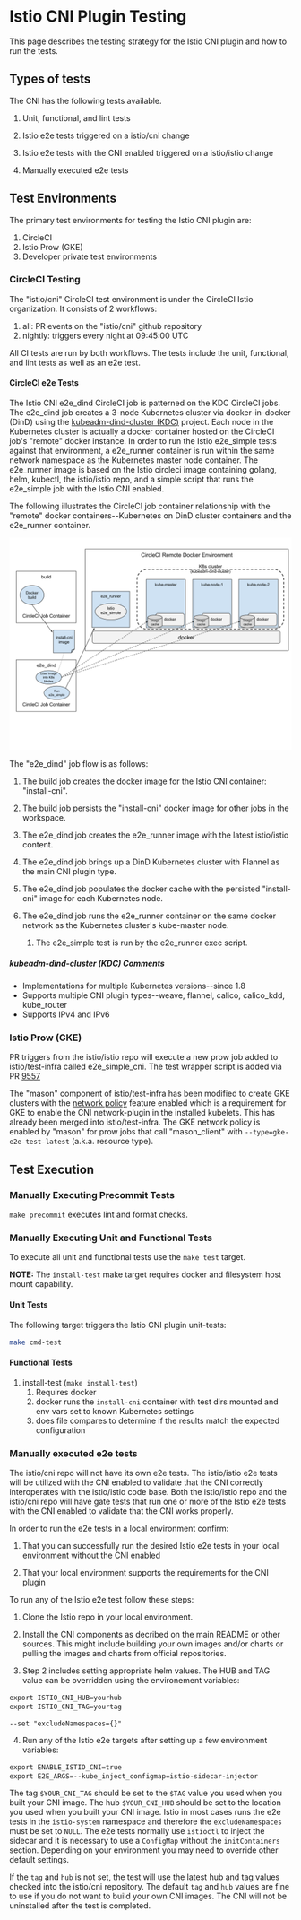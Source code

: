 # Istio CNI Plugin Testing

This page describes the testing strategy for the Istio CNI plugin and how to run the tests.

## Types of tests

The CNI has the following tests available.

1. Unit, functional, and lint tests

1. Istio e2e tests triggered on a istio/cni change

1. Istio e2e tests with the CNI enabled triggered on a istio/istio change

1. Manually executed e2e tests

## Test Environments

The primary test environments for testing the Istio CNI plugin are:

1. CircleCI
1. Istio Prow (GKE)
1. Developer private test environments

### CircleCI Testing

The "istio/cni" CircleCI test environment is under the CircleCI Istio organization.  It
consists of 2 workflows:

1. all:  PR events on the "istio/cni" github repository
1. nightly:  triggers every night at 09:45:00 UTC

All CI tests are run by both workflows.  The tests include the unit, functional, and
lint tests as well as an e2e test.

#### CircleCI e2e Tests

The Istio CNI e2e_dind CircleCI job is patterned on the KDC CircleCI jobs.  The
e2e_dind job creates a 3-node Kubernetes cluster via docker-in-docker (DinD)
using the [kubeadm-dind-cluster (KDC)](https://github.com/kubernetes-sigs/kubeadm-dind-cluster)
project.  Each node in the Kubernetes cluster is actually a docker container
hosted on the CircleCI job's "remote" docker instance.  In order to run the
Istio e2e_simple tests against that environment, a e2e_runner container is
run within the same network namespace as the Kubernetes master node
container.  The e2e_runner image is based on the Istio circleci image containing
golang, helm, kubectl, the istio/istio repo, and a simple script that runs
the e2e_simple job with the Istio CNI enabled.

The following illustrates the CircleCI job container relationship with the
"remote" docker containers--Kubernetes on DinD cluster containers and the
e2e_runner container.

![CircleCI e2e_dind job](images/istio_cni_circleci_e2e_test.svg)

The "e2e_dind" job flow is as follows:

1. The build job creates the docker image for the Istio CNI container: "install-cni".

1. The build job persists the "install-cni" docker image for other jobs in the workspace.

1. The e2e_dind job creates the e2e_runner image with the latest istio/istio content.

1. The e2e_dind job brings up a DinD Kubernetes cluster with Flannel as the main CNI plugin type.

1. The e2e_dind job populates the docker cache with the persisted "install-cni" image
   for each Kubernetes node.

1. The e2e_dind job runs the e2e_runner container on the same docker network as the
   Kubernetes cluster's kube-master node.

   1. The e2e_simple test is run by the e2e_runner exec script.

##### kubeadm-dind-cluster (KDC) Comments

- Implementations for multiple Kubernetes versions--since 1.8
- Supports multiple CNI plugin types--weave, flannel, calico, calico_kdd, kube_router
- Supports IPv4 and IPv6

### Istio Prow (GKE)

PR triggers from the istio/istio repo will execute a new prow job added to istio/test-infra called
e2e_simple_cni.  The test wrapper script is added via PR [9557](https://github.com/istio/istio/pull/9577)

The "mason" component of istio/test-infra has been modified to create GKE clusters with
the [network policy](https://cloud.google.com/kubernetes-engine/docs/how-to/network-policy)
feature enabled which is a requirement for GKE to enable the CNI network-plugin
in the installed kubelets.  This has already been merged into istio/test-infra.  The
GKE network policy is enabled by "mason" for prow jobs that call "mason_client"
with `--type=gke-e2e-test-latest` (a.k.a. resource type).

## Test Execution

### Manually Executing Precommit Tests

`make precommit` executes lint and format checks.

### Manually Executing Unit and Functional Tests

To execute all unit and functional tests use the `make test` target.

**NOTE:**  The `install-test` make target requires docker and filesystem host mount
capability.

#### Unit Tests

The following target triggers the Istio CNI plugin unit-tests:

```sh
make cmd-test
```

#### Functional Tests
1. install-test (`make install-test`)
   1. Requires docker
   1. docker runs the `install-cni` container with test dirs mounted and env vars set to known Kubernetes settings
   1. does file compares to determine if the results match the expected configuration

### Manually executed e2e tests

The istio/cni repo will not have its own e2e tests.  The istio/istio e2e
tests will be utilized with the CNI enabled to validate that the CNI correctly interoperates
with the istio/istio code base.  Both the istio/istio repo and the istio/cni repo will have gate tests that run one or more of the Istio e2e tests with the CNI enabled to validate
that the CNI works properly.

In order to run the e2e tests in a local environment confirm:
1. That you can successfully run the desired Istio e2e tests in your local environment without the CNI enabled

2. That your local environment supports the requirements for the CNI plugin

To run any of the Istio e2e test follow these steps:

1. Clone the Istio repo in your local environment.

2. Install the CNI components as decribed on the main README or other sources. This might include building your own images and/or charts or pulling the images and charts from official repositories.

3. Step 2 includes setting appropriate helm values.
The HUB and TAG value can be overridden using the environement variables:
```console
export ISTIO_CNI_HUB=yourhub
export ISTIO_CNI_TAG=yourtag
```
```console
--set "excludeNamespaces={}"
```
4. Run any of the Istio e2e targets after setting up a few environment variables:
```console
export ENABLE_ISTIO_CNI=true
export E2E_ARGS=--kube_inject_configmap=istio-sidecar-injector
```

The tag `$YOUR_CNI_TAG` should be set to the `$TAG` value you used when you built your CNI image.
The hub `$YOUR_CNI_HUB` should be set to the location you used when you built your CNI image.
Istio in most cases runs the e2e tests in the `istio-system` namespace and therefore the `excludeNamespaces` must be set to `NULL`.
The e2e tests normally use `istioctl` to inject the sidecar and it is necessary to use a `ConfigMap` without the `initContainers` section.
Depending on your environment you may need to override other default settings.

If the `tag` and `hub` is not set, the test will use the latest hub and tag values checked into the istio/cni repository.  The default `tag` and `hub` values are fine to use if you do not want to build your own CNI images.
The CNI will not be uninstalled after the test is completed.
